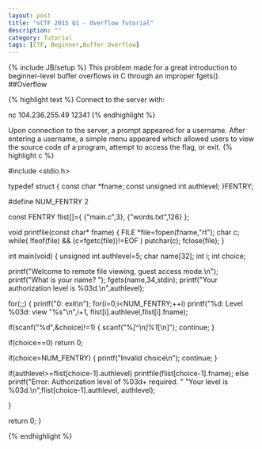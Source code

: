 ```yaml
---
layout: post
title: "sCTF 2015 Q1 - Overflow Tutorial"
description: ""
category: Tutorial
tags: [CTF, Beginner,Buffer Overflow]
---
```

{% include JB/setup %}
This problem made for a great introduction to beginner-level buffer overflows in C through an improper fgets(). 
 ##Overflow

{% highlight text %}
Connect to the server with:

nc 104.236.255.49 12341
{% endhighlight %}

Upon connection to the server, a prompt appeared for a username. After entering a username, a simple menu appeared which allowed users to view the source code of a program, attempt to access the flag, or exit.
{% highlight c %}

  #include <stdio.h>

typedef struct
{
const char *fname;
const unsigned int authlevel;
}FENTRY;

#define NUM_FENTRY 2

const FENTRY flist[]={
{"main.c",3},
{"words.txt",126}
};


void printfile(const char* fname)
{
FILE *file=fopen(fname,"rt");
char c;
while( !feof(file) && (c=fgetc(file))!=EOF ) putchar(c);
fclose(file);
}

int main(void)
{
unsigned int authlevel=5;
char name[32];
int i;
int choice;

printf("Welcome to remote file viewing, guest access mode.\n");
printf("What is your name? ");
fgets(name,34,stdin);
printf("Your authorization level is %03d.\n",authlevel);

for(;;)
{
printf("0: exit\n");
for(i=0;i<NUM_FENTRY;++i)
printf("%d: Level %03d: view \"%s\"\n",i+1,
flist[i].authlevel,flist[i].fname);

if(scanf("%d",&choice)!=1)
{
scanf("%*[^\n]%1*[\n]");
continue;
}

if(choice==0) return 0;

if(choice>NUM_FENTRY)
{
printf("Invalid choice\n");
continue;
}

if(authlevel>=flist[choice-1].authlevel)
printfile(flist[choice-1].fname);
else printf("Error: Authorization level of %03d+ required. "
"Your level is %03d.\n",flist[choice-1].authlevel,
authlevel);

}

return 0;
}

{% endhighlight %}
